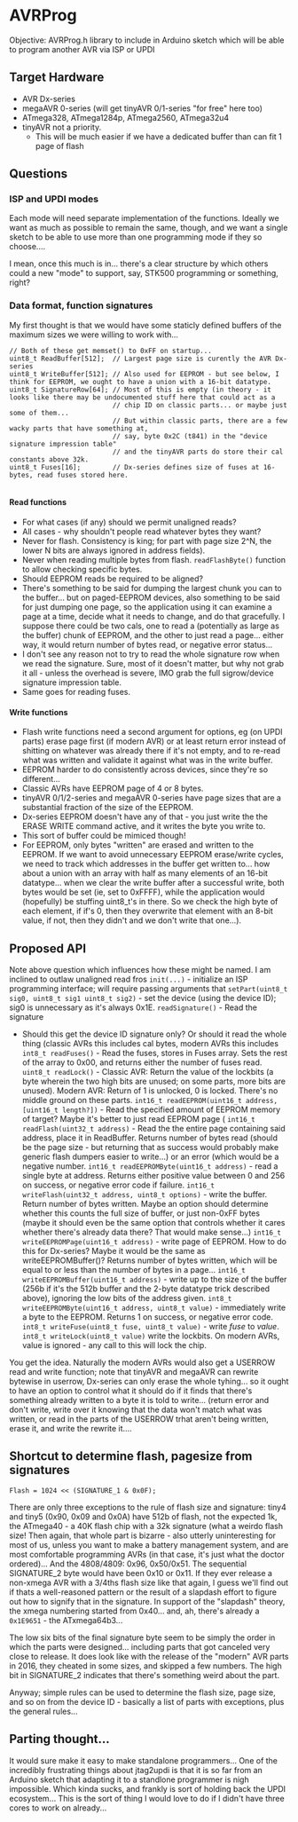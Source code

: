 # AVRProg
Objective: AVRProg.h library to include in Arduino sketch which will be able to program another AVR via ISP or UPDI

## Target Hardware
* AVR Dx-series
* megaAVR 0-series (will get tinyAVR 0/1-series "for free" here too) 
* ATmega328, ATmega1284p, ATmega2560, ATmega32u4
* tinyAVR not a priority.
  * This will be much easier if we have a dedicated buffer than can fit 1 page of flash 


## Questions

### ISP and UPDI modes
Each mode will need separate implementation of the functions. Ideally we want as much as possible to remain the same, though, and we want a single sketch to be able to use more than one programming mode if they so choose.... 

I mean, once this much is in... there's a clear structure by which others could a new "mode" to support, say, STK500 programming or something, right?

### Data format, function signatures
My first thought is that we would have some staticly defined buffers of the maximum sizes we were willing to work with... 
```
// Both of these get memset() to 0xFF on startup...
uint8_t ReadBuffer[512];  // Largest page size is curently the AVR Dx-series
uint8_t WriteBuffer[512]; // Also used for EEPROM - but see below, I think for EEPROM, we ought to have a union with a 16-bit datatype.
uint8_t SignatureRow[64]; // Most of this is empty (in theory - it looks like there may be undocumented stuff here that could act as a
                          // chip ID on classic parts... or maybe just some of them...
                          // But within classic parts, there are a few wacky parts that have something at, 
                          // say, byte 0x2C (t841) in the "device signature impression table"
                          // and the tinyAVR parts do store their cal constants above 32k. 
uint8_t Fuses[16];        // Dx-series defines size of fuses at 16-bytes, read fuses stored here.


```


#### Read functions
* For what cases (if any) should we permit unaligned reads? 
 * All cases - why shouldn't people read whatever bytes they want?
 * Never for flash. Consistency is king; for part with page size 2^N, the lower N bits are always ignored in address fields).
 * Never when reading multiple bytes from flash. `readFlashByte()` function to allow checking specific bytes.
* Should EEPROM reads be required to be aligned? 
 * There's something to be said for dumping the largest chunk you can to the buffer... but on paged-EEPROM devices, also something to be said for just dumping one page, so the application using it can examine a page at a time, decide what it needs to change, and do that gracefully. I suppose there could be two cals, one to read a (potentially as large as the buffer) chunk of EEPROM, and the other to just read a page... either way, it would return number of bytes read, or negative error status...
* I don't see any reason not to try to read the whole signature row when we read the signature. Sure, most of it doesn't matter, but why not grab  it all - unless the overhead is severe, IMO grab the full sigrow/device signature impression table. 
* Same goes for reading fuses. 
 
#### Write functions
* Flash write functions need a second argument for options, eg (on UPDI parts) erase page first (if modern AVR) or at least return error instead of shitting on whatever was already there if it's not empty, and to re-read what was written and validate it against what was in the write buffer.
* EEPROM harder to do consistently across devices, since they're so different...
 * Classic AVRs have EEPROM page of 4 or 8 bytes.
 * tinyAVR 0/1/2-series and megaAVR 0-series have page sizes that are a substantial fraction of the size of the EEPROM.
 * Dx-series EEPROM doesn't have any of that - you just write the the ERASE WRITE command active, and it writes the byte you write to.
 * This sort of buffer could be mimiced though! 
* For EEPROM, only bytes "written" are erased and written to the EEPROM. If we want to avoid unnecessary EEPROM erase/write cycles, we need to track which addresses in the buffer get written to... how about a union with an array with half as many elements of an 16-bit datatype... when we clear the write buffer after a successful write, both bytes would be set (ie, set to 0xFFFF), while the application would (hopefully) be stuffing uint8_t's in there. So we check the high byte of each element, if if's 0, then they overwrite that element with an 8-bit value, if not, then they didn't and we don't write that one...).

  
## Proposed API
Note above question which influences how these might be named. I am inclined to outlaw unaligned read fros
`init(...)` - initialize an ISP programming interface; will require passing arguments that
`setPart(uint8_t sig0, uint8_t sig1 uint8_t sig2)` - set the device (using the device ID); sig0 is unnecessary as it's always 0x1E. 
`readSignature()` - Read the signature
  * Should this get the device ID signature only? Or should it read the whole thing (classic AVRs this includes cal bytes, modern AVRs this includes 
`int8_t readFuses()` - Read the fuses, stores in Fuses array. Sets the rest of the array to 0x00, and returns either the number of fuses read. 
`uint8_t readLock()` - Classic AVR: Return the value of the lockbits (a byte wherein the two high bits are unused; on some parts, more bits are unused). Modern AVR: Return of 1 is unlocked, 0 is locked. There's no middle ground on these parts. 
`int16_t readEEPROM(uint16_t address, [uint16_t length?])` - Read the specified amount of EEPROM memory of target? Maybe it's better to just read EEPROM page ( 
`int16_t readFlash(uint32_t address)` - Read the the entire page containing said address, place it in ReadBuffer. Returns number of bytes read (should be the page size - but returning that as success would probably make generic flash dumpers easier to write...) or an error (which would be a negative number. 
`int16_t readEEPROMByte(uint16_t address)` - read a single byte at address. Returns either positive value between 0 and 256 on success, or negative error code if failure. 
`int16_t writeFlash(uint32_t address, uint8_t options)` - write the buffer. Return number of bytes written. Maybe an option should determine whether this counts the full size of buffer, or just non-0xFF bytes (maybe it should even be the same option that controls whether it cares whether there's already data there? That would make sense...)
`int16_t writeEEPROMPage(uint16_t address)` - write page of EEPROM. How to do this for Dx-series? Maybe it would be the same as writeEEPROMBuffer()? Returns number of bytes written, which will be equal to or less than the number of bytes in a page...
`int16_t writeEEPROMBuffer(uint16_t address)` - write up to the size of the buffer (256b if it's the 512b buffer and the 2-byte datatype trick described above), ignoring the low bits of the address given.
`int8_t writeEEPROMByte(uint16_t address, uint8_t value)` - immediately write a byte to the EEPROM. Returns 1 on success, or negative error code. 
`int8_t writeFuse(uint8_t fuse, uint8_t value)` - write *fuse* to *value*.
`int8_t writeLock(uint8_t value)` write the lockbits. On modern AVRs, value is ignored - any call to this will lock the chip.

You get the idea. Naturally the modern AVRs would also get a USERROW read and write function; note that tinyAVR and megaAVR can rewrite bytewise in userrow, Dx-series can only  erase the whole tyhing... so it ought to have an option to control what it should do if it finds that there's something already written to a byte it is told to write... (return error and don't write, write over it knowing that the data won't match what was written, or read in the parts of the USERROW trhat aren't being written, erase it, and write the rewrite it.... 

## Shortcut to determine flash, pagesize from signatures
```
Flash = 1024 << (SIGNATURE_1 & 0x0F); 
```

There are only three exceptions to the rule of flash size and signature: tiny4 and tiny5 (0x90, 0x09 and 0x0A) have 512b of flash, not the expected 1k, the ATmega40 - a 40K flash chip with a 32k signature (what a weirdo flash size! Then again, that whole part is bizarre - also utterly uninteresting for most of us, unless you want to make a battery management system, and are most comfortable programming AVRs (in that case, it's just what the doctor ordered)... And the 4808/4809: 0x96, 0x50/0x51. The sequential SIGNATURE_2 byte would have been 0x10 or 0x11. If they ever release a non-xmega AVR with a 3/4ths flash size like that again, I guess we'll find out if thats a well-reasoned pattern or the result of a slapdash effort to figure out how to signify that in the signature. In support of the "slapdash" theory, the xmega numbering started from 0x40... and, ah, there's already a `0x1E9651` - the ATxmega64b3...

The low six bits of the final signature byte seem to be simply the order in which the parts were designed... including parts that got canceled very close to release. It does look like with the release of the "modern" AVR parts in 2016, they cheated in some sizes, and skipped a few numbers. The high bit in SIGNATURE_2 indicates that there's something weird about the part.

Anyway; simple rules can be used to determine the flash size, page size, and so on from the device ID - basically a list of parts with exceptions, plus the general rules...

## Parting thought...
It would sure make it easy to make standalone programmers... One of the incredibly frustrating things about jtag2updi is that it is so far from an Arduino sketch that adapting it to a standlone programmer is nigh impossible. Which kinda sucks, and frankly is sort of holding back the UPDI ecosystem... This is the sort of thing I would love to do if I didn't have three cores to work on already...
